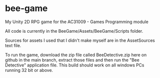 # bee-game
My Unity 2D RPG game for the AC31009 - Games Programming module

All code is currently in the BeeGame/Assets/BeeGame/Scripts folder.

Sources for assets I used that I didn't make myself are in the AssetSources text file.

To run the game, download the zip file called BeeDetective.zip here on github in the main branch, extract those files and then run the "Bee Detective" application file. This build should work on all windows PCs running 32 bit or above.
